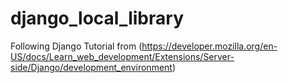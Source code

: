 # django_local_library
Following Django Tutorial from (https://developer.mozilla.org/en-US/docs/Learn_web_development/Extensions/Server-side/Django/development_environment)
